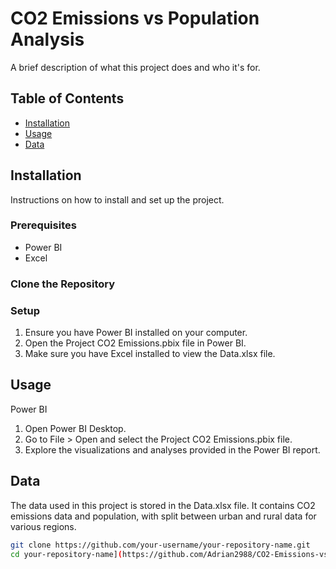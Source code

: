 # CO2 Emissions vs Population Analysis

A brief description of what this project does and who it's for.

## Table of Contents

- [Installation](#installation)
- [Usage](#usage)
- [Data](#data)

## Installation

Instructions on how to install and set up the project.

### Prerequisites

- Power BI
- Excel

### Clone the Repository


### Setup 
1. Ensure you have Power BI installed on your computer.
2. Open the Project CO2 Emissions.pbix file in Power BI.
3. Make sure you have Excel installed to view the Data.xlsx file.

## Usage 
Power BI
1. Open Power BI Desktop.
2. Go to File > Open and select the Project CO2 Emissions.pbix file.
3. Explore the visualizations and analyses provided in the Power BI report.

## Data 
The data used in this project is stored in the Data.xlsx file. It contains CO2 emissions data and population, with split between urban and rural data for various regions.

```bash
git clone https://github.com/your-username/your-repository-name.git
cd your-repository-name](https://github.com/Adrian2988/CO2-Emissions-vs-Population-Analysis.git

